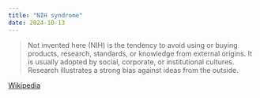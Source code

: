 ```yaml
---
title: "NIH syndrome"
date: 2024-10-13
---
```


>Not invented here (NIH) is the tendency to avoid using or buying products, research, standards, or knowledge from external origins. It is usually adopted by social, corporate, or institutional cultures. Research illustrates a strong bias against ideas from the outside.

[Wikipedia](https://en.wikipedia.org/wiki/Not_invented_here)
